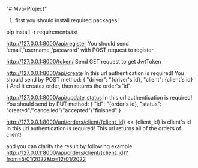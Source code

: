"# Mvp-Project" 

1) first you should install required packages!

pip install -r requirements.txt

http://127.0.0.1:8000/api/register
You should send 'email','username','password' with POST request to register

http://127.0.0.1:8000/token/
Send GET request to get JwtToken



http://127.0.0.1:8000/api/create
In this url authentication is required!
You should send by POST method: {
                    "driver": "{driver's id},
                    "client": {client's id}
                   }
And It creates order, then returns the order's 'id'.


http://127.0.0.1:8000/api/update_status
In this url authentication is required! 
You should send by PUT method: {
                    "id": "{order's id},
                    "status": "created"/"cancelled"/"accepted"/"finished"
                   }

http://127.0.0.1:8000/api/orders/client/{client_id} << {client_id} is client's id
In this url authentication is required!
This url returns all of the orders of client!

and you can clarify the result by following example
http://127.0.0.1:8000/api/orders/client/{client_id}?from=5/01/2022&to=12/01/2022